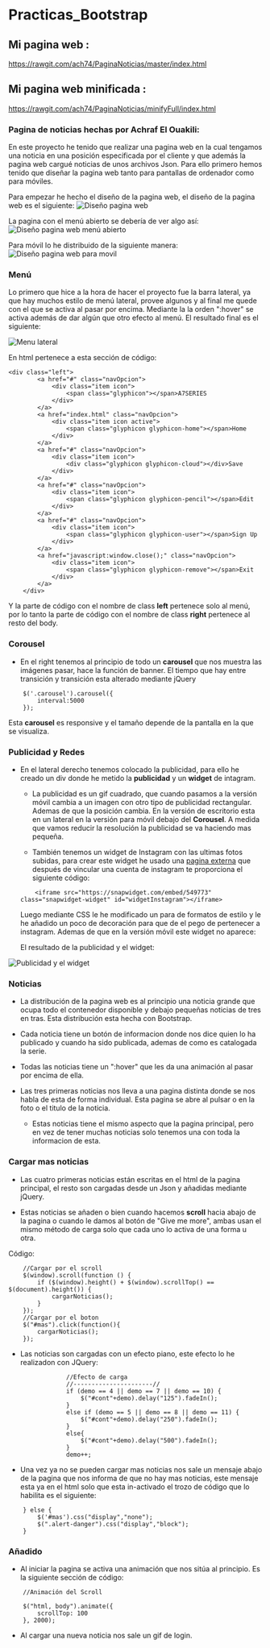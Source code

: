 # Practicas_Bootstrap

## Mi pagina web : 
https://rawgit.com/ach74/PaginaNoticias/master/index.html

## Mi pagina web minificada : 
https://rawgit.com/ach74/PaginaNoticias/minifyFull/index.html

### Pagina de noticias hechas por Achraf El Ouakili:

En este proyecto he tenido que realizar una pagina web en la cual tengamos una noticia en una posición especificada por el cliente y que además la pagina web cargué noticias de unos archivos Json. Para ello primero hemos tenido que diseñar la pagina web tanto para pantallas de ordenador como para móviles.

Para empezar he hecho el diseño de la pagina web, el diseño de la pagina web es el siguiente:
![Diseño pagina web](https://github.com/ach74/PaginaNoticias/blob/master/img/dise%C3%B1o/dise%C3%B1oPc.jpg "Diseño 01")

La pagina con el menú abierto se debería de ver algo así:
![Diseño pagina web menú abierto](https://github.com/ach74/PaginaNoticias/blob/master/img/dise%C3%B1o/dise%C3%B1oPc2.jpg "Diseño 02")

Para móvil lo he distribuido de la siguiente manera:
![Diseño pagina web para movil](https://github.com/ach74/PaginaNoticias/blob/master/img/dise%C3%B1o/dise%C3%B1oMovil.jpg "Diseño movil")

### Menú
Lo primero que hice a la hora de hacer el proyecto fue la barra lateral, ya que hay muchos estilo de menú lateral, provee algunos y al final me quede con el que se activa al pasar por encima. Mediante la la orden ":hover" se activa además de dar algún que otro efecto al menú. El resultado final es el siguiente:

![Menu lateral](https://github.com/ach74/PaginaNoticias/blob/master/img/dise%C3%B1o/cap01.PNG "Menu lateral")

En html pertenece a esta sección de código:

```
<div class="left">
		<a href="#" class="navOpcion">
			<div class="item icon">
				<span class="glyphicon"></span>A7SERIES
			</div>
		</a>
		<a href="index.html" class="navOpcion">
			<div class="item icon active">
				<span class="glyphicon glyphicon-home"></span>Home
			</div>
		</a>
		<a href="#" class="navOpcion">
			<div class="item icon">
				<div class="glyphicon glyphicon-cloud"></div>Save
			</div> 
		</a>
		<a href="#" class="navOpcion">
			<div class="item icon">
				<span class="glyphicon glyphicon-pencil"></span>Edit
			</div>
		</a>
		<a href="#" class="navOpcion">
			<div class="item icon">
				<span class="glyphicon glyphicon-user"></span>Sign Up
			</div>
		</a>
		<a href="javascript:window.close();" class="navOpcion">
			<div class="item icon">
				<span class="glyphicon glyphicon-remove"></span>Exit
			</div>     
		</a>
	</div>
```

Y la parte de código con el nombre de class **left** pertenece solo al menú, por lo tanto la parte de código con el nombre de class **right** pertenece al resto del body.

### Corousel

* En el right tenemos al principio de todo un **carousel** que nos muestra las imágenes pasar, hace la función de banner. El tiempo que hay entre transición y transición esta alterado mediante jQuery

```
	$('.carousel').carousel({
		interval:5000
	});
```

Esta **carousel** es responsive y el tamaño depende de la pantalla en la que se visualiza.

### Publicidad y Redes

* En el lateral derecho tenemos colocado la publicidad, para ello he creado un div donde he metido la **publicidad** y un **widget** de intagram. 
	* La publicidad es un gif cuadrado, que cuando pasamos a la versión móvil cambia a un imagen con otro tipo de publicidad rectangular. Ademas de que la posición cambia. En la versión de escritorio esta en un lateral en la versión para móvil debajo del **Corousel**. A medida que vamos reducir la resolución la publicidad se va haciendo mas pequeña.

	* También tenemos un widget de Instagram con las ultimas fotos subidas, para crear este widget he usado una [pagina externa](https://snapwidget.com/) que después de vincular una cuenta de instagram te proporciona el siguiente código:

	```
		<iframe src="https://snapwidget.com/embed/549773" class="snapwidget-widget" id="widgetInstagram"></iframe>
	```

	Luego mediante CSS le he modificado un para de formatos de estilo y le he añadido un poco de decoración para que de el pego de pertenecer a instagram. Ademas de que en la versión móvil este widget no aparece:

	El resultado de la publicidad y el widget:

![Publicidad y el widget](https://github.com/ach74/PaginaNoticias/blob/master/img/dise%C3%B1o/cap02.PNG "Publicidad y el widget")	

### Noticias

 * La distribución de la pagina web es al principio una noticia grande que ocupa todo el contenedor disponible y debajo pequeñas noticias de tres en tras. Esta distribución esta hecha con Bootstrap.

 * Cada noticia tiene un botón de informacion donde nos dice quien lo ha publicado y cuando ha sido publicada, ademas de como es catalogada la serie.

 * Todas las noticias tiene un ":hover" que les da una animación al pasar por encima de ella.

 * Las tres primeras noticias nos lleva a una pagina distinta donde se nos habla de esta de forma individual. Esta pagina se abre al pulsar o en la foto o el titulo de la noticia.

 	* Estas noticias tiene el mismo aspecto que la pagina principal, pero en vez de tener muchas noticias solo tenemos una con toda la informacion de esta.

### Cargar mas noticias

* Las cuatro primeras noticias están escritas en el html de la pagina principal, el resto son cargadas desde un Json y añadidas mediante jQuery.

* Estas noticias se añaden o bien cuando hacemos **scroll** hacia abajo de la pagina o cuando le damos al botón de "Give me more", ambas usan el mismo método de carga solo que cada uno lo activa de una forma u otra.

Código:


```
	//Cargar por el scroll
	$(window).scroll(function () {
		if ($(window).height() + $(window).scrollTop() == $(document).height()) {
			cargarNoticias();
		}
	});
	//Cargar por el boton
	$("#mas").click(function(){
		cargarNoticias();
	});

```
* Las noticias son cargadas con un efecto piano, este efecto lo he realizadon con JQuery:

```
				//Efecto de carga
				//----------------------//
				if (demo == 4 || demo == 7 || demo == 10) {
					$("#cont"+demo).delay("125").fadeIn();
				}
				else if (demo == 5 || demo == 8 || demo == 11) {
					$("#cont"+demo).delay("250").fadeIn();
				}
				else{
					$("#cont"+demo).delay("500").fadeIn();
				}
				demo++;
```

* Una vez ya no se pueden cargar mas noticias nos sale un mensaje abajo de la pagina que nos informa de que no hay mas noticias, este mensaje esta ya en el html solo que esta in-activado el trozo de código que lo habilita es el siguiente:

```
	} else {
		$('#mas').css("display","none");
		$(".alert-danger").css("display","block");
	}
```

### Añadido

* Al iniciar la pagina se activa una animación que nos sitúa al principio. Es la siguiente sección de código:

```
	//Animación del Scroll
	
	$("html, body").animate({
		scrollTop: 100
	}, 2000);

```

* Al cargar una nueva noticia nos sale un gif de login.
